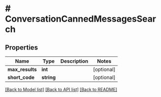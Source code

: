 # # ConversationCannedMessagesSearch

## Properties

Name | Type | Description | Notes
------------ | ------------- | ------------- | -------------
**max_results** | **int** |  | [optional]
**short_code** | **string** |  | [optional]

[[Back to Model list]](../../README.md#models) [[Back to API list]](../../README.md#endpoints) [[Back to README]](../../README.md)
